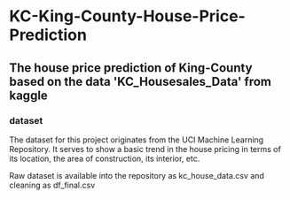 # KC-King-County-House-Price-Prediction
## The  house price prediction of King-County based on the data 'KC_Housesales_Data' from kaggle

### dataset
The dataset for this project originates from the UCI Machine Learning Repository. It serves to show a basic trend in the house pricing in terms of its location, the area of construction, its interior, etc.

Raw dataset is available into the repository as kc_house_data.csv and cleaning as df_final.csv

